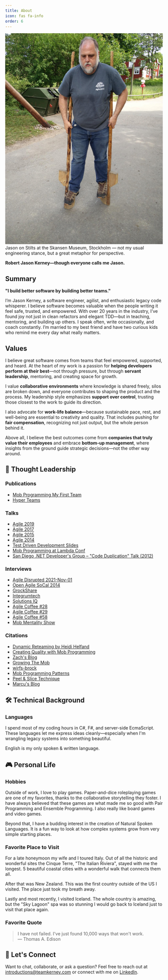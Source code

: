```yaml
---
title: About
icon: fas fa-info
order: 6
---
```


![Picture of Jason Kerney](/assets/img/me/MeOnStilts.jpg "Jason on Stilts at the Skansen Museum")
Jason on Stilts at the Skansen Museum, Stockholm — not my usual engineering stance, but a great metaphor for perspective.

**Robert Jason Kerney—though everyone calls me Jason.**

## Summary ##

**"I build better software by building better teams."**

I’m Jason Kerney, a software engineer, agilist, and enthusiastic legacy code whisperer. I believe software becomes valuable when the people writing it feel safe, trusted, and empowered. With over 20 years in the industry, I’ve found joy not just in clean refactors and elegant TDD—but in teaching, mentoring, and building up others. I speak often, write occasionally, and coach constantly. I’m married to my best friend and have two curious kids who remind me every day what really matters.

## Values ##

I believe great software comes from teams that feel empowered, supported, and heard. At the heart of my work is a passion for **helping developers perform at their best**—not through pressure, but through **servant leadership**, mentoring, and creating space for growth.

I value **collaborative environments** where knowledge is shared freely, silos are broken down, and everyone contributes to shaping the product and the process. My leadership style emphasizes **support over control**, trusting those closest to the work to guide its direction.

I also advocate for **work-life balance**—because sustainable pace, rest, and well-being are essential to creativity and quality. That includes pushing for **fair compensation**, recognizing not just output, but the whole person behind it.

Above all, I believe the best outcomes come from **companies that truly value their employees** and embrace **bottom-up management**, where insights from the ground guide strategic decisions—not the other way around.

## 🧠 Thought Leadership ##

### Publications ###

- [Mob Programming My First Team](https://www.agilealliance.org/resources/experience-reports/mob-programming-my-first-team/)
- [Hyper Teams](https://mobprogramming.org/hyper-teams/)

### Talks ###

- [Agile 2019](https://agile2019.sched.com/event/OD9x/prosperous-metrics-solving-the-scenarios-we-struggle-to-measure-zach-bonaker-jason-kerney)
- [Agile 2017](https://agile2017.sched.com/event/ATa7/facilitating-success-without-unicorns-jason-kerney)
- [Agile 2015](https://agile2015.sched.com/event/36zP/mob-programming-my-first-team-jason-kerney)
- [Agile 2014](https://agile2014.sched.com/event/1m7tglm/tackling-legacy-code-robert-kerney-llewellyn-falco)
- [Test Driven Development Slides](https://www.slideshare.net/llewellynfalco/test-driven-development-8229588)
- [Mob Programming at Lambda Conf](https://www.youtube.com/watch?v=hLDjnBVoXfg)
- [San Diego .NET Developer's Group – "Code Duplication" Talk (2012)](https://dev.azure.com/edf-re/SoftwareEngineering/_wiki/wikis/Software%20Engineering.wiki/61/Jason-Kerney)

### Interviews ###

- [Agile Disrupted 2021-Nov-01](https://agiledisrupted.com/f/hard-conversations)
- [Open Agile SoCal 2014](https://www.youtube.com/watch?v=lNsPW86HoOE)
- [GrockShare](https://www.grokshare.com/jason-kerneys-mob-programming-experience/)
- [Integrumtech](https://integrumtech.com/2011/09/jason-kerney-about-using-creative-processes-to-drive-development/)
- [Solutions IQ](https://www.solutionsiq.com/resource/agile-amped-podcast/debating-agile-and-metrics/)
- [Agile Coffee #28](https://agilecoffee.com/episode28/)
- [Agile Coffee #29](https://agilecoffee.com/episode29/)
- [Agile Coffee #58](https://agilecoffee.com/episode58/)
- [Mob Mentality Show](https://www.youtube.com/watch?v=xr0STSbJ3PE)

### Citations ###

- [Dynamic Reteaming by Heidi Helfand](https://www.amazon.com/Dynamic-Reteaming-Wisdom-Changing-Teams/dp/1492061298/ref=sr_1_1?crid=3RGHGB9FB5Y90&dchild=1&keywords=dynamic%20reteaming&qid=1611775360&sprefix=Dynamic%20Reteam%2Caps%2C246&sr=8-1)
- [Creating Quality with Mob Programming](http://uploads.pnsqc.org/2019/papers/Desmond-Creating-Quality-with-Mob-Programming.pdf)
- [Zach's Blog](https://agileoutloud.wordpress.com/2016/02/16/real-values-in-hiring/)
- [Growing The Mob](https://www.agilealliance.org/resources/experience-reports/growing-the-mob/)
- [wirfs-brock](http://wirfs-brock.com/blog/2015/05/12/life-in-the-mob/)
- [Mob Programming Patterns](https://github.com/michaelkeeling/mob-programming-patterns)
- [Peel & Slice Technique](https://www.youtube.com/watch?v=PY5msaYNPrI)
- [Marcu's Blog](https://www.marcusoft.net/2016/08/some-reflection-on-mob-programming.html)

## 🛠️ Technical Background ##

### Languages ###

I spend most of my coding hours in C#, F#, and server-side EcmaScript. These languages let me express ideas cleanly—especially when I'm wrangling legacy systems into something beautiful.

English is my only spoken & written language.

## 🎮 Personal Life ##

### Hobbies ###

Outside of work, I love to play games. Paper-and-dice roleplaying games are one of my favorites, thanks to the collaborative storytelling they foster. I have always believed that these games are what made me so good with Pair Programming and Ensemble Programming. I also really like board games and video games.

Beyond that, I have a budding interest in the creation of Natural Spoken Languages. It is a fun way to look at how complex systems grow from very simple starting places.

### Favorite Place to Visit ###

For a late honeymoon my wife and I toured Italy. Out of all the historic and wonderful sites the Cinque Terre, "The Italian Riviera", stayed with me the longest. 5 beautiful coastal cities with a wonderful walk that connects them all.

After that was New Zealand. This was the first country outside of the US I visited. The place just took my breath away.

Lastly and most recently, I visited Iceland. The whole country is amazing, but the "Sky Lagoon" spa was so stunning I would go back to Iceland just to visit that place again.

### Favorite Quote ###

> I have not failed. I've just found 10,000 ways that won't work.<br>
> ― Thomas A. Edison

## 🤝 Let's Connect ##

Want to chat, collaborate, or ask a question? Feel free to reach out at [introductions@teamkerney.com](mailto:introductions@teamkerney.com) or connect with me on [LinkedIn](https://www.linkedin.com/in/jasonkerney/).
